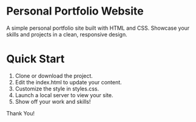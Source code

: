 # Personal Portfolio Website

A simple personal portfolio site built with HTML and CSS. Showcase your skills and projects in a clean, responsive design.

# Quick Start

1. Clone or download the project.
2. Edit the index.html to update your content.
3. Customize the style in styles.css.
4. Launch a local server to view your site.
5. Show off your work and skills!

Thank You!
